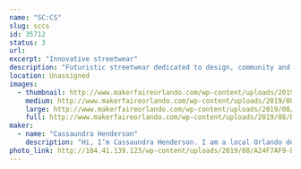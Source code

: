 ```yaml
---
name: "SC:CS"
slug: sccs
id: 35712
status: 3
url: 
excerpt: "Innovative streetwear"
description: "Futuristic streetwear dedicated to design, community and traditional principles. Distinctive patterns and explicit stitching which eliminates its mediocrity and dull fashion entry. High leveled fashion with contemporary attitude. A brand made for Stars. "
location: Unassigned
images:
  - thumbnail: http://www.makerfaireorlando.com/wp-content/uploads/2019/08/EF516D14-CE65-42BE-99D1-84E082506CE2.jpeg
    medium: http://www.makerfaireorlando.com/wp-content/uploads/2019/08/EF516D14-CE65-42BE-99D1-84E082506CE2.jpeg
    large: http://www.makerfaireorlando.com/wp-content/uploads/2019/08/EF516D14-CE65-42BE-99D1-84E082506CE2.jpeg
    full: http://www.makerfaireorlando.com/wp-content/uploads/2019/08/EF516D14-CE65-42BE-99D1-84E082506CE2.jpeg
maker:
  - name: "Cassaundra Henderson"
    description: "Hi, I’m Cassaundra Henderson. I am a local Orlando design artist who creates unique streetwear designs on quality fabrics and canvases. My brand is founded on quality, creativity and innovation."
photo_link: http://104.41.139.123/wp-content/uploads/2019/08/A24F7AF9-E350-4C11-AA32-DABB58325DFA-768x1024.jpeg
---
```


